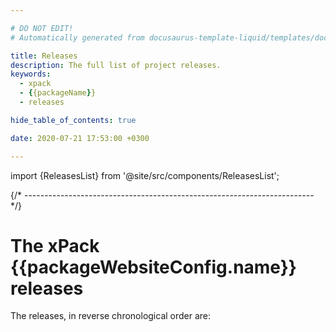 ```yaml
---

# DO NOT EDIT!
# Automatically generated from docusaurus-template-liquid/templates/docusaurus.

title: Releases
description: The full list of project releases.
keywords:
  - xpack
  - {{packageName}}
  - releases

hide_table_of_contents: true

date: 2020-07-21 17:53:00 +0300

---
```


import {ReleasesList} from '@site/src/components/ReleasesList';

{/* ------------------------------------------------------------------------ */}

# The xPack {{packageWebsiteConfig.name}} releases

The releases, in reverse chronological order are:

<ReleasesList />
